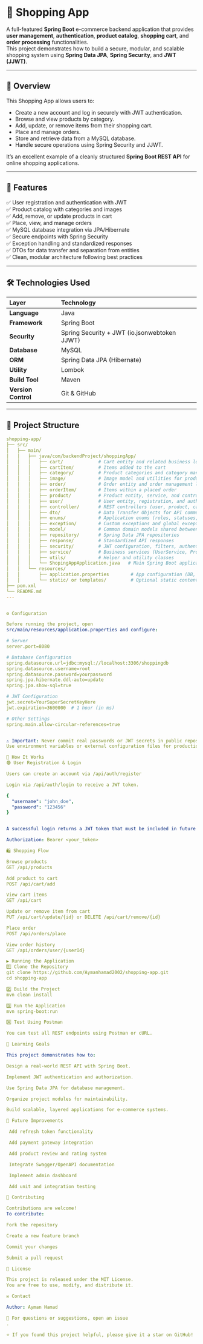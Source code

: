 # 🛒 Shopping App

A full-featured **Spring Boot** e-commerce backend application that provides **user management**, **authentication**, **product catalog**, **shopping cart**, and **order processing** functionalities.  
This project demonstrates how to build a secure, modular, and scalable shopping system using **Spring Data JPA**, **Spring Security**, and **JWT (JJWT)**.

---

## 📘 Overview

This Shopping App allows users to:
- Create a new account and log in securely with JWT authentication.
- Browse and view products by category.
- Add, update, or remove items from their shopping cart.
- Place and manage orders.
- Store and retrieve data from a MySQL database.
- Handle secure operations using Spring Security and JJWT.

It’s an excellent example of a cleanly structured **Spring Boot REST API** for online shopping applications.

---

## 🚀 Features

✅ User registration and authentication with JWT  
✅ Product catalog with categories and images  
✅ Add, remove, or update products in cart  
✅ Place, view, and manage orders  
✅ MySQL database integration via JPA/Hibernate  
✅ Secure endpoints with Spring Security  
✅ Exception handling and standardized responses  
✅ DTOs for data transfer and separation from entities  
✅ Clean, modular architecture following best practices  

---

## 🛠️ Technologies Used

| Layer | Technology |
|:------|:------------|
| **Language** | Java |
| **Framework** | Spring Boot |
| **Security** | Spring Security + JWT (io.jsonwebtoken JJWT) |
| **Database** | MySQL |
| **ORM** | Spring Data JPA (Hibernate) |
| **Utility** | Lombok |
| **Build Tool** | Maven |
| **Version Control** | Git & GitHub |

---

## 📂 Project Structure

```yaml
shopping-app/
├── src/
│   ├── main/
│   │   ├── java/com/backendProject/shoppingApp/
│   │   │   ├── cart/             # Cart entity and related business logic
│   │   │   ├── cartItem/         # Items added to the cart
│   │   │   ├── category/         # Product categories and category management
│   │   │   ├── image/            # Image model and utilities for product images
│   │   │   ├── order/            # Order entity and order management logic
│   │   │   ├── orderItem/        # Items within a placed order
│   │   │   ├── product/          # Product entity, service, and controller
│   │   │   ├── user/             # User entity, registration, and authentication
│   │   │   ├── controller/       # REST controllers (user, product, cart, order)
│   │   │   ├── dto/              # Data Transfer Objects for API communication
│   │   │   ├── enums/            # Application enums (roles, statuses, etc.)
│   │   │   ├── exception/        # Custom exceptions and global exception handling
│   │   │   ├── model/            # Common domain models shared between modules
│   │   │   ├── repository/       # Spring Data JPA repositories
│   │   │   ├── response/         # Standardized API responses
│   │   │   ├── security/         # JWT configuration, filters, authentication manager
│   │   │   ├── service/          # Business services (UserService, ProductService, etc.)
│   │   │   ├── utils/            # Helper and utility classes
│   │   │   └── ShopingAppApplication.java   # Main Spring Boot application class
│   │   └── resources/
│   │       ├── application.properties        # App configuration (DB, JWT, etc.)
│   │       └── static/ or templates/         # Optional static content or templates
├── pom.xml
└── README.md
---


⚙️ Configuration

Before running the project, open
src/main/resources/application.properties and configure:

# Server
server.port=8080

# Database Configuration
spring.datasource.url=jdbc:mysql://localhost:3306/shoppingdb
spring.datasource.username=root
spring.datasource.password=yourpassword
spring.jpa.hibernate.ddl-auto=update
spring.jpa.show-sql=true

# JWT Configuration
jwt.secret=YourSuperSecretKeyHere
jwt.expiration=3600000  # 1 hour (in ms)

# Other Settings
spring.main.allow-circular-references=true


⚠️ Important: Never commit real passwords or JWT secrets in public repositories.
Use environment variables or external configuration files for production.

🧩 How It Works
🟢 User Registration & Login

Users can create an account via /api/auth/register

Login via /api/auth/login to receive a JWT token.

{
  "username": "john_doe",
  "password": "123456"
}


A successful login returns a JWT token that must be included in future requests:

Authorization: Bearer <your_token>

🛍 Shopping Flow

Browse products
GET /api/products

Add product to cart
POST /api/cart/add

View cart items
GET /api/cart

Update or remove item from cart
PUT /api/cart/update/{id} or DELETE /api/cart/remove/{id}

Place order
POST /api/orders/place

View order history
GET /api/orders/user/{userId}

▶️ Running the Application
1️⃣ Clone the Repository
git clone https://github.com/Aymanhamad2002/shopping-app.git
cd shopping-app

2️⃣ Build the Project
mvn clean install

3️⃣ Run the Application
mvn spring-boot:run

4️⃣ Test Using Postman

You can test all REST endpoints using Postman or cURL.

🧠 Learning Goals

This project demonstrates how to:

Design a real-world REST API with Spring Boot.

Implement JWT authentication and authorization.

Use Spring Data JPA for database management.

Organize project modules for maintainability.

Build scalable, layered applications for e-commerce systems.

🧰 Future Improvements

 Add refresh token functionality

 Add payment gateway integration

 Add product review and rating system

 Integrate Swagger/OpenAPI documentation

 Implement admin dashboard

 Add unit and integration testing

🤝 Contributing

Contributions are welcome!
To contribute:

Fork the repository

Create a new feature branch

Commit your changes

Submit a pull request

📜 License

This project is released under the MIT License.
You are free to use, modify, and distribute it.

✉️ Contact

Author: Ayman Hamad

📧 For questions or suggestions, open an issue
.

⭐ If you found this project helpful, please give it a star on GitHub!
